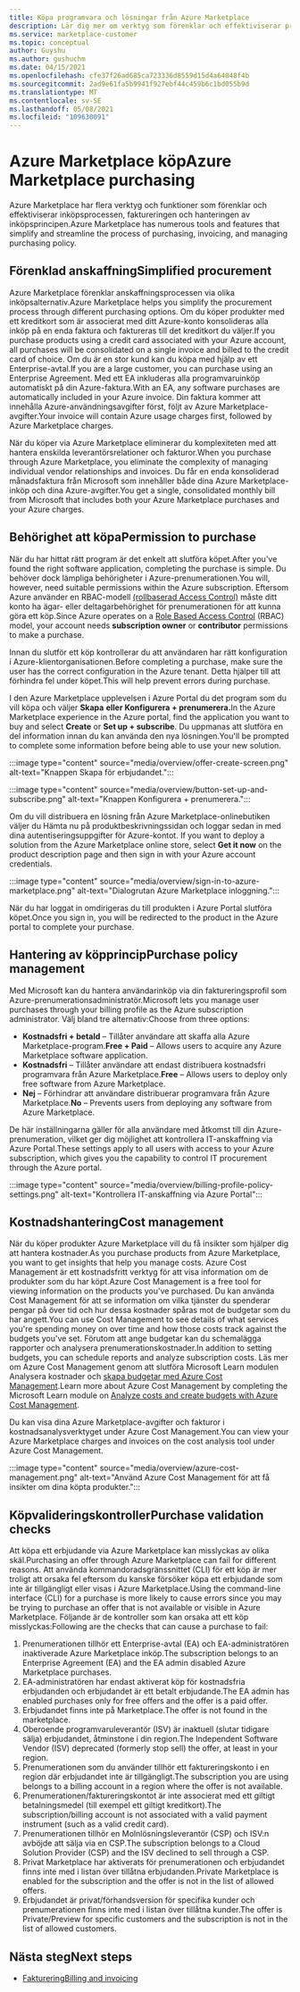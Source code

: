 ```yaml
---
title: Köpa programvara och lösningar från Azure Marketplace
description: Lär dig mer om verktyg som förenklar och effektiviserar programvaruinköp och -hantering i Azure Marketplace.
ms.service: marketplace-customer
ms.topic: conceptual
author: Guyshu
ms.author: gushuchm
ms.date: 04/15/2021
ms.openlocfilehash: cfe37f26ad685ca723336d8559d15d4a64048f4b
ms.sourcegitcommit: 2ad9e61fa5b9941f927ebf44c459b6c1bd055b9d
ms.translationtype: MT
ms.contentlocale: sv-SE
ms.lasthandoff: 05/08/2021
ms.locfileid: "109630091"
---
```

# <a name="azure-marketplace-purchasing"></a><span data-ttu-id="0ed7f-103">Azure Marketplace köp</span><span class="sxs-lookup"><span data-stu-id="0ed7f-103">Azure Marketplace purchasing</span></span>

<span data-ttu-id="0ed7f-104">Azure Marketplace har flera verktyg och funktioner som förenklar och effektiviserar inköpsprocessen, faktureringen och hanteringen av inköpsprincipen.</span><span class="sxs-lookup"><span data-stu-id="0ed7f-104">Azure Marketplace has numerous tools and features that simplify and streamline the process of purchasing, invoicing, and managing purchasing policy.</span></span>

## <a name="simplified-procurement"></a><span data-ttu-id="0ed7f-105">Förenklad anskaffning</span><span class="sxs-lookup"><span data-stu-id="0ed7f-105">Simplified procurement</span></span>

<span data-ttu-id="0ed7f-106">Azure Marketplace förenklar anskaffningsprocessen via olika inköpsalternativ.</span><span class="sxs-lookup"><span data-stu-id="0ed7f-106">Azure Marketplace helps you simplify the procurement process through different purchasing options.</span></span> <span data-ttu-id="0ed7f-107">Om du köper produkter med ett kreditkort som är associerat med ditt Azure-konto konsolideras alla inköp på en enda faktura och faktureras till det kreditkort du väljer.</span><span class="sxs-lookup"><span data-stu-id="0ed7f-107">If you purchase products using a credit card associated with your Azure account, all purchases will be consolidated on a single invoice and billed to the credit card of choice.</span></span> <span data-ttu-id="0ed7f-108">Om du är en stor kund kan du köpa med hjälp av ett Enterprise-avtal.</span><span class="sxs-lookup"><span data-stu-id="0ed7f-108">If you are a large customer, you can purchase using an Enterprise Agreement.</span></span> <span data-ttu-id="0ed7f-109">Med ett EA inkluderas alla programvaruinköp automatiskt på din Azure-faktura.</span><span class="sxs-lookup"><span data-stu-id="0ed7f-109">With an EA, any software purchases are automatically included in your Azure invoice.</span></span> <span data-ttu-id="0ed7f-110">Din faktura kommer att innehålla Azure-användningsavgifter först, följt av Azure Marketplace-avgifter.</span><span class="sxs-lookup"><span data-stu-id="0ed7f-110">Your invoice will contain Azure usage charges first, followed by Azure Marketplace charges.</span></span>

<span data-ttu-id="0ed7f-111">När du köper via Azure Marketplace eliminerar du komplexiteten med att hantera enskilda leverantörsrelationer och fakturor.</span><span class="sxs-lookup"><span data-stu-id="0ed7f-111">When you purchase through Azure Marketplace, you eliminate the complexity of managing individual vendor relationships and invoices.</span></span> <span data-ttu-id="0ed7f-112">Du får en enda konsoliderad månadsfaktura från Microsoft som innehåller både dina Azure Marketplace-inköp och dina Azure-avgifter.</span><span class="sxs-lookup"><span data-stu-id="0ed7f-112">You get a single, consolidated monthly bill from Microsoft that includes both your Azure Marketplace purchases and your Azure charges.</span></span>

## <a name="permission-to-purchase"></a><span data-ttu-id="0ed7f-113">Behörighet att köpa</span><span class="sxs-lookup"><span data-stu-id="0ed7f-113">Permission to purchase</span></span>

<span data-ttu-id="0ed7f-114">När du har hittat rätt program är det enkelt att slutföra köpet.</span><span class="sxs-lookup"><span data-stu-id="0ed7f-114">After you've found the right software application, completing the purchase is simple.</span></span> <span data-ttu-id="0ed7f-115">Du behöver dock lämpliga behörigheter i Azure-prenumerationen.</span><span class="sxs-lookup"><span data-stu-id="0ed7f-115">You will, however, need suitable permissions within the Azure subscription.</span></span> <span data-ttu-id="0ed7f-116">Eftersom Azure använder en RBAC-modell [(rollbaserad Access Control)](/azure/role-based-access-control/overview) måste  ditt  konto ha ägar- eller deltagarbehörighet för prenumerationen för att kunna göra ett köp.</span><span class="sxs-lookup"><span data-stu-id="0ed7f-116">Since Azure operates on a [Role Based Access Control](/azure/role-based-access-control/overview) (RBAC) model, your account needs **subscription owner** or **contributor** permissions to make a purchase.</span></span>

<span data-ttu-id="0ed7f-117">Innan du slutför ett köp kontrollerar du att användaren har rätt konfiguration i Azure-klientorganisationen.</span><span class="sxs-lookup"><span data-stu-id="0ed7f-117">Before completing a purchase, make sure the user has the correct configuration in the Azure tenant.</span></span> <span data-ttu-id="0ed7f-118">Detta hjälper till att förhindra fel under köpet.</span><span class="sxs-lookup"><span data-stu-id="0ed7f-118">This will help prevent errors during purchase.</span></span>

<span data-ttu-id="0ed7f-119">I den Azure Marketplace upplevelsen i Azure Portal du det program som du vill köpa och väljer **Skapa** **eller Konfigurera + prenumerera.**</span><span class="sxs-lookup"><span data-stu-id="0ed7f-119">In the Azure Marketplace experience in the Azure portal, find the application you want to buy and select **Create** or **Set up + subscribe**.</span></span> <span data-ttu-id="0ed7f-120">Du uppmanas att slutföra en del information innan du kan använda den nya lösningen.</span><span class="sxs-lookup"><span data-stu-id="0ed7f-120">You'll be prompted to complete some information before being able to use your new solution.</span></span>

:::image type="content" source="media/overview/offer-create-screen.png" alt-text="Knappen Skapa för erbjudandet.":::

:::image type="content" source="media/overview/button-set-up-and-subscribe.png" alt-text="Knappen Konfigurera + prenumerera.":::

<span data-ttu-id="0ed7f-123">Om du vill distribuera en lösning från Azure Marketplace-onlinebutiken väljer du Hämta nu på produktbeskrivningssidan och loggar sedan in med dina autentiseringsuppgifter för Azure-kontot. </span><span class="sxs-lookup"><span data-stu-id="0ed7f-123">If you want to deploy a solution from the Azure Marketplace online store, select **Get it now** on the product description page and then sign in with your Azure account credentials.</span></span>

:::image type="content" source="media/overview/sign-in-to-azure-marketplace.png" alt-text="Dialogrutan Azure Marketplace inloggning.":::

<span data-ttu-id="0ed7f-125">När du har loggat in omdirigeras du till produkten i Azure Portal slutföra köpet.</span><span class="sxs-lookup"><span data-stu-id="0ed7f-125">Once you sign in, you will be redirected to the product in the Azure portal to complete your purchase.</span></span>

## <a name="purchase-policy-management"></a><span data-ttu-id="0ed7f-126">Hantering av köpprincip</span><span class="sxs-lookup"><span data-stu-id="0ed7f-126">Purchase policy management</span></span>

<span data-ttu-id="0ed7f-127">Med Microsoft kan du hantera användarinköp via din faktureringsprofil som Azure-prenumerationsadministratör.</span><span class="sxs-lookup"><span data-stu-id="0ed7f-127">Microsoft lets you manage user purchases through your billing profile as the Azure subscription administrator.</span></span> <span data-ttu-id="0ed7f-128">Välj bland tre alternativ:</span><span class="sxs-lookup"><span data-stu-id="0ed7f-128">Choose from three options:</span></span>

- <span data-ttu-id="0ed7f-129">**Kostnadsfri + betald** – Tillåter användare att skaffa alla Azure Marketplace-program.</span><span class="sxs-lookup"><span data-stu-id="0ed7f-129">**Free + Paid** – Allows users to acquire any Azure Marketplace software application.</span></span>
- <span data-ttu-id="0ed7f-130">**Kostnadsfri** – Tillåter användare att endast distribuera kostnadsfri programvara från Azure Marketplace.</span><span class="sxs-lookup"><span data-stu-id="0ed7f-130">**Free** – Allows users to deploy only free software from Azure Marketplace.</span></span>
- <span data-ttu-id="0ed7f-131">**Nej** – Förhindrar att användare distribuerar programvara från Azure Marketplace.</span><span class="sxs-lookup"><span data-stu-id="0ed7f-131">**No** – Prevents users from deploying any software from Azure Marketplace.</span></span>

<span data-ttu-id="0ed7f-132">De här inställningarna gäller för alla användare med åtkomst till din Azure-prenumeration, vilket ger dig möjlighet att kontrollera IT-anskaffning via Azure Portal.</span><span class="sxs-lookup"><span data-stu-id="0ed7f-132">These settings apply to all users with access to your Azure subscription, which gives you the capability to control IT procurement through the Azure portal.</span></span>

:::image type="content" source="media/overview/billing-profile-policy-settings.png" alt-text="Kontrollera IT-anskaffning via Azure Portal":::

## <a name="cost-management"></a><span data-ttu-id="0ed7f-134">Kostnadshantering</span><span class="sxs-lookup"><span data-stu-id="0ed7f-134">Cost management</span></span>

<span data-ttu-id="0ed7f-135">När du köper produkter Azure Marketplace vill du få insikter som hjälper dig att hantera kostnader.</span><span class="sxs-lookup"><span data-stu-id="0ed7f-135">As you purchase products from Azure Marketplace, you want to get insights that help you manage costs.</span></span> <span data-ttu-id="0ed7f-136">Azure Cost Management är ett kostnadsfritt verktyg för att visa information om de produkter som du har köpt.</span><span class="sxs-lookup"><span data-stu-id="0ed7f-136">Azure Cost Management is a free tool for viewing information on the products you've purchased.</span></span> <span data-ttu-id="0ed7f-137">Du kan använda Cost Management för att se information om vilka tjänster du spenderar pengar på över tid och hur dessa kostnader spåras mot de budgetar som du har angett.</span><span class="sxs-lookup"><span data-stu-id="0ed7f-137">You can use Cost Management to see details of what services you're spending money on over time and how those costs track against the budgets you've set.</span></span> <span data-ttu-id="0ed7f-138">Förutom att ange budgetar kan du schemalägga rapporter och analysera prenumerationskostnader.</span><span class="sxs-lookup"><span data-stu-id="0ed7f-138">In addition to setting budgets, you can schedule reports and analyze subscription costs.</span></span> <span data-ttu-id="0ed7f-139">Läs mer om Azure Cost Management genom att slutföra Microsoft Learn modulen Analysera kostnader och [skapa budgetar med Azure Cost Management](/learn/modules/analyze-costs-create-budgets-azure-cost-management/).</span><span class="sxs-lookup"><span data-stu-id="0ed7f-139">Learn more about Azure Cost Management by completing the Microsoft Learn module on [Analyze costs and create budgets with Azure Cost Management](/learn/modules/analyze-costs-create-budgets-azure-cost-management/).</span></span>

<span data-ttu-id="0ed7f-140">Du kan visa dina Azure Marketplace-avgifter och fakturor i kostnadsanalysverktyget under Azure Cost Management.</span><span class="sxs-lookup"><span data-stu-id="0ed7f-140">You can view your Azure Marketplace charges and invoices on the cost analysis tool under Azure Cost Management.</span></span>

:::image type="content" source="media/overview/azure-cost-management.png" alt-text="Använd Azure Cost Management för att få insikter om dina köpta produkter.":::

## <a name="purchase-validation-checks"></a><span data-ttu-id="0ed7f-142">Köpvalideringskontroller</span><span class="sxs-lookup"><span data-stu-id="0ed7f-142">Purchase validation checks</span></span>

<span data-ttu-id="0ed7f-143">Att köpa ett erbjudande via Azure Marketplace kan misslyckas av olika skäl.</span><span class="sxs-lookup"><span data-stu-id="0ed7f-143">Purchasing an offer through Azure Marketplace can fail for different reasons.</span></span> <span data-ttu-id="0ed7f-144">Att använda kommandoradsgränssnittet (CLI) för ett köp är mer troligt att orsaka fel eftersom du kanske försöker köpa ett erbjudande som inte är tillgängligt eller visas i Azure Marketplace.</span><span class="sxs-lookup"><span data-stu-id="0ed7f-144">Using the command-line interface (CLI) for a purchase is more likely to cause errors since you may be trying to purchase an offer that is not available or visible in Azure Marketplace.</span></span> <span data-ttu-id="0ed7f-145">Följande är de kontroller som kan orsaka att ett köp misslyckas:</span><span class="sxs-lookup"><span data-stu-id="0ed7f-145">Following are the checks that can cause a purchase to fail:</span></span>

1. <span data-ttu-id="0ed7f-146">Prenumerationen tillhör ett Enterprise-avtal (EA) och EA-administratören inaktiverade Azure Marketplace inköp.</span><span class="sxs-lookup"><span data-stu-id="0ed7f-146">The subscription belongs to an Enterprise Agreement (EA) and the EA admin disabled Azure Marketplace purchases.</span></span>
1. <span data-ttu-id="0ed7f-147">EA-administratören har endast aktiverat köp för kostnadsfria erbjudanden och erbjudandet är ett betalt erbjudande.</span><span class="sxs-lookup"><span data-stu-id="0ed7f-147">The EA admin has enabled purchases only for free offers and the offer is a paid offer.</span></span>
1. <span data-ttu-id="0ed7f-148">Erbjudandet finns inte på Marketplace.</span><span class="sxs-lookup"><span data-stu-id="0ed7f-148">The offer is not found in the marketplace.</span></span>
1. <span data-ttu-id="0ed7f-149">Oberoende programvaruleverantör (ISV) är inaktuell (slutar tidigare sälja) erbjudandet, åtminstone i din region.</span><span class="sxs-lookup"><span data-stu-id="0ed7f-149">The Independent Software Vendor (ISV) deprecated (formerly stop sell) the offer, at least in your region.</span></span>
1. <span data-ttu-id="0ed7f-150">Prenumerationen som du använder tillhör ett faktureringskonto i en region där erbjudandet inte är tillgängligt.</span><span class="sxs-lookup"><span data-stu-id="0ed7f-150">The subscription you are using belongs to a billing account in a region where the offer is not available.</span></span>
1. <span data-ttu-id="0ed7f-151">Prenumerationen/faktureringskontot är inte associerat med ett giltigt betalningsmedel (till exempel ett giltigt kreditkort).</span><span class="sxs-lookup"><span data-stu-id="0ed7f-151">The subscription/billing account is not associated with a valid payment instrument (such as a valid credit card).</span></span>
1. <span data-ttu-id="0ed7f-152">Prenumerationen tillhör en Molnlösningsleverantör (CSP) och ISV:n avböjde att sälja via en CSP.</span><span class="sxs-lookup"><span data-stu-id="0ed7f-152">The subscription belongs to a Cloud Solution Provider (CSP) and the ISV declined to sell through a CSP.</span></span>
1. <span data-ttu-id="0ed7f-153">Privat Marketplace har aktiverats för prenumerationen och erbjudandet finns inte med i listan över tillåtna erbjudanden.</span><span class="sxs-lookup"><span data-stu-id="0ed7f-153">Private Marketplace is enabled for the subscription and the offer is not in the list of allowed offers.</span></span>
1. <span data-ttu-id="0ed7f-154">Erbjudandet är privat/förhandsversion för specifika kunder och prenumerationen finns inte med i listan över tillåtna kunder.</span><span class="sxs-lookup"><span data-stu-id="0ed7f-154">The offer is Private/Preview for specific customers and the subscription is not in the list of allowed customers.</span></span>

## <a name="next-steps"></a><span data-ttu-id="0ed7f-155">Nästa steg</span><span class="sxs-lookup"><span data-stu-id="0ed7f-155">Next steps</span></span>

- [<span data-ttu-id="0ed7f-156">Fakturering</span><span class="sxs-lookup"><span data-stu-id="0ed7f-156">Billing and invoicing</span></span>](billing-invoicing.md)